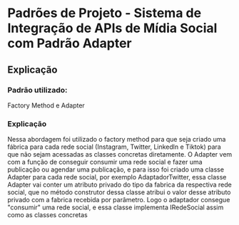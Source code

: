 # Padrões de Projeto - Sistema de Integração de APIs de Mídia Social com Padrão Adapter

## Explicação

### Padrão utilizado: 
Factory Method e Adapter

### Explicação
Nessa abordagem foi utilizado o factory method para que seja criado uma fábrica para cada rede social (Instagram, Twitter, Linkedln e Tiktok) para que não sejam acessadas as classes concretas diretamente. O Adapter vem com a função de conseguir consumir uma rede social e fazer uma publicação ou agendar uma publicação, e para isso foi criado uma classe Adapter para cada rede social, por exemplo AdaptadorTwitter, essa classe Adapter vai conter um atributo privado do tipo da fabrica da respectiva rede social, que no método construtor dessa classe atribui o valor desse atributo privado com a fabrica recebida por parâmetro.
Logo o adaptador consegue "consumir" uma rede social, e essa classe implementa IRedeSocial assim como as classes concretas
